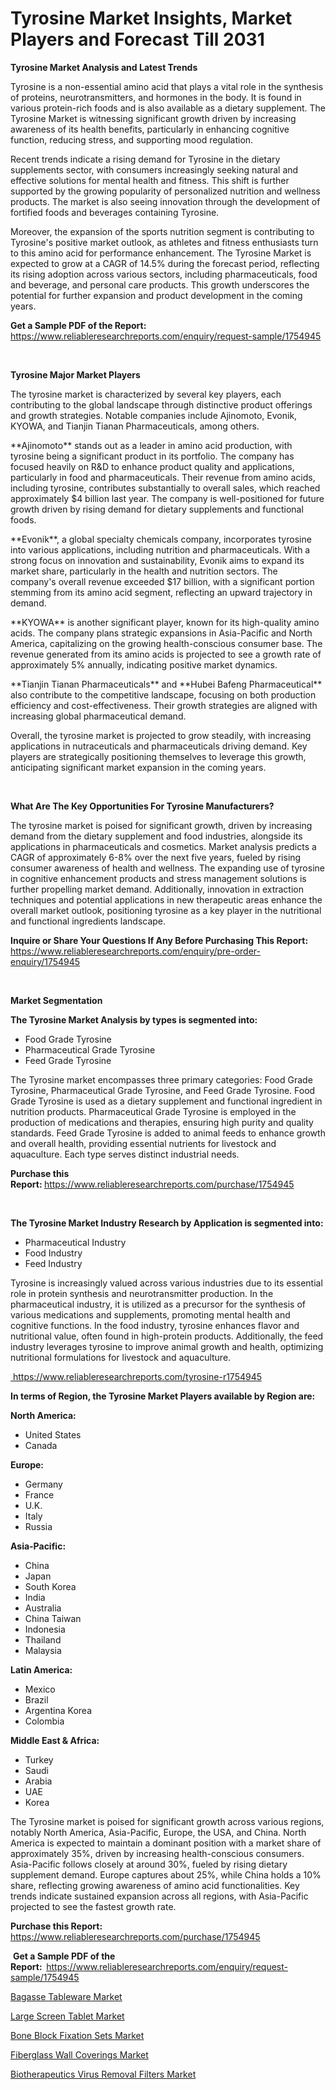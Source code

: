<p><h1>Tyrosine Market Insights, Market Players and Forecast Till 2031</h1></p><p><strong>Tyrosine Market Analysis and Latest Trends</strong></p>
<p><p>Tyrosine is a non-essential amino acid that plays a vital role in the synthesis of proteins, neurotransmitters, and hormones in the body. It is found in various protein-rich foods and is also available as a dietary supplement. The Tyrosine Market is witnessing significant growth driven by increasing awareness of its health benefits, particularly in enhancing cognitive function, reducing stress, and supporting mood regulation. </p><p>Recent trends indicate a rising demand for Tyrosine in the dietary supplements sector, with consumers increasingly seeking natural and effective solutions for mental health and fitness. This shift is further supported by the growing popularity of personalized nutrition and wellness products. The market is also seeing innovation through the development of fortified foods and beverages containing Tyrosine.</p><p>Moreover, the expansion of the sports nutrition segment is contributing to Tyrosine's positive market outlook, as athletes and fitness enthusiasts turn to this amino acid for performance enhancement. The Tyrosine Market is expected to grow at a CAGR of 14.5% during the forecast period, reflecting its rising adoption across various sectors, including pharmaceuticals, food and beverage, and personal care products. This growth underscores the potential for further expansion and product development in the coming years.</p></p>
<p><strong>Get a Sample PDF of the Report:&nbsp;</strong> <a href="https://www.reliableresearchreports.com/enquiry/request-sample/1754945?utm_campaign=10&utm_medium=2&utm_source=Github&utm_content=ia&utm_term=10112024&utm_id=tyrosine">https://www.reliableresearchreports.com/enquiry/request-sample/1754945</a></p>
<p>&nbsp;</p>
<p><strong>Tyrosine Major Market Players</strong></p>
<p><p>The tyrosine market is characterized by several key players, each contributing to the global landscape through distinctive product offerings and growth strategies. Notable companies include Ajinomoto, Evonik, KYOWA, and Tianjin Tianan Pharmaceuticals, among others.</p><p>**Ajinomoto** stands out as a leader in amino acid production, with tyrosine being a significant product in its portfolio. The company has focused heavily on R&D to enhance product quality and applications, particularly in food and pharmaceuticals. Their revenue from amino acids, including tyrosine, contributes substantially to overall sales, which reached approximately $4 billion last year. The company is well-positioned for future growth driven by rising demand for dietary supplements and functional foods.</p><p>**Evonik**, a global specialty chemicals company, incorporates tyrosine into various applications, including nutrition and pharmaceuticals. With a strong focus on innovation and sustainability, Evonik aims to expand its market share, particularly in the health and nutrition sectors. The company's overall revenue exceeded $17 billion, with a significant portion stemming from its amino acid segment, reflecting an upward trajectory in demand.</p><p>**KYOWA** is another significant player, known for its high-quality amino acids. The company plans strategic expansions in Asia-Pacific and North America, capitalizing on the growing health-conscious consumer base. The revenue generated from its amino acids is projected to see a growth rate of approximately 5% annually, indicating positive market dynamics.</p><p>**Tianjin Tianan Pharmaceuticals** and **Hubei Bafeng Pharmaceutical** also contribute to the competitive landscape, focusing on both production efficiency and cost-effectiveness. Their growth strategies are aligned with increasing global pharmaceutical demand.</p><p>Overall, the tyrosine market is projected to grow steadily, with increasing applications in nutraceuticals and pharmaceuticals driving demand. Key players are strategically positioning themselves to leverage this growth, anticipating significant market expansion in the coming years.</p></p>
<p>&nbsp;</p>
<p><strong>What Are The Key Opportunities For Tyrosine Manufacturers?</strong></p>
<p><p>The tyrosine market is poised for significant growth, driven by increasing demand from the dietary supplement and food industries, alongside its applications in pharmaceuticals and cosmetics. Market analysis predicts a CAGR of approximately 6-8% over the next five years, fueled by rising consumer awareness of health and wellness. The expanding use of tyrosine in cognitive enhancement products and stress management solutions is further propelling market demand. Additionally, innovation in extraction techniques and potential applications in new therapeutic areas enhance the overall market outlook, positioning tyrosine as a key player in the nutritional and functional ingredients landscape.</p></p>
<p><strong>Inquire or Share Your Questions If Any Before Purchasing This Report:</strong> <a href="https://www.reliableresearchreports.com/enquiry/pre-order-enquiry/1754945?utm_campaign=10&utm_medium=2&utm_source=Github&utm_content=ia&utm_term=10112024&utm_id=tyrosine">https://www.reliableresearchreports.com/enquiry/pre-order-enquiry/1754945</a></p>
<p>&nbsp;</p>
<p><strong>Market Segmentation</strong></p>
<p><strong>The Tyrosine Market Analysis by types is segmented into:</strong></p>
<p><ul><li>Food Grade Tyrosine</li><li>Pharmaceutical Grade Tyrosine</li><li>Feed Grade Tyrosine</li></ul></p>
<p><p>The Tyrosine market encompasses three primary categories: Food Grade Tyrosine, Pharmaceutical Grade Tyrosine, and Feed Grade Tyrosine. Food Grade Tyrosine is used as a dietary supplement and functional ingredient in nutrition products. Pharmaceutical Grade Tyrosine is employed in the production of medications and therapies, ensuring high purity and quality standards. Feed Grade Tyrosine is added to animal feeds to enhance growth and overall health, providing essential nutrients for livestock and aquaculture. Each type serves distinct industrial needs.</p></p>
<p><strong>Purchase this Report:&nbsp;</strong><a href="https://www.reliableresearchreports.com/purchase/1754945?utm_campaign=10&utm_medium=2&utm_source=Github&utm_content=ia&utm_term=10112024&utm_id=tyrosine">https://www.reliableresearchreports.com/purchase/1754945</a></p>
<p>&nbsp;</p>
<p><strong>The Tyrosine Market Industry Research by Application is segmented into:</strong></p>
<p><ul><li>Pharmaceutical Industry</li><li>Food Industry</li><li>Feed Industry</li></ul></p>
<p><p>Tyrosine is increasingly valued across various industries due to its essential role in protein synthesis and neurotransmitter production. In the pharmaceutical industry, it is utilized as a precursor for the synthesis of various medications and supplements, promoting mental health and cognitive functions. In the food industry, tyrosine enhances flavor and nutritional value, often found in high-protein products. Additionally, the feed industry leverages tyrosine to improve animal growth and health, optimizing nutritional formulations for livestock and aquaculture.</p></p>
<p><a href="https://www.reliableresearchreports.com/tyrosine-r1754945?utm_campaign=10&utm_medium=2&utm_source=Github&utm_content=ia&utm_term=10112024&utm_id=tyrosine">&nbsp;https://www.reliableresearchreports.com/tyrosine-r1754945</a></p>
<p><strong>In terms of Region, the Tyrosine Market Players available by Region are:</strong></p>
<p>
    <p> <strong> North America: </strong>
        <ul>
            <li>United States</li>
            <li>Canada</li>
        </ul>
        </p> 
    <p> <strong> Europe: </strong>
        <ul>
            <li>Germany</li>
            <li>France</li>
            <li>U.K.</li>
            <li>Italy</li>
            <li>Russia</li>
        </ul>
        </p> 
    <p> <strong> Asia-Pacific: </strong>
        <ul>
            <li>China</li>
            <li>Japan</li>
            <li>South Korea</li>
            <li>India</li>
            <li>Australia</li>
            <li>China Taiwan</li>
            <li>Indonesia</li>
            <li>Thailand</li>
            <li>Malaysia</li>
        </ul>
        </p> 
    <p> <strong> Latin America: </strong>
        <ul>
            <li>Mexico</li>
            <li>Brazil</li>
            <li>Argentina Korea</li>
            <li>Colombia</li>
        </ul>
        </p> 
    <p> <strong> Middle East & Africa: </strong>
        <ul>
            <li>Turkey</li>
            <li>Saudi</li>
            <li>Arabia</li>
            <li>UAE</li>
            <li>Korea</li>
        </ul>
    </p>
    </p>
<p><p>The Tyrosine market is poised for significant growth across various regions, notably North America, Asia-Pacific, Europe, the USA, and China. North America is expected to maintain a dominant position with a market share of approximately 35%, driven by increasing health-conscious consumers. Asia-Pacific follows closely at around 30%, fueled by rising dietary supplement demand. Europe captures about 25%, while China holds a 10% share, reflecting growing awareness of amino acid functionalities. Key trends indicate sustained expansion across all regions, with Asia-Pacific projected to see the fastest growth rate.</p></p>
<p><strong>Purchase this Report: </strong><a href="https://www.reliableresearchreports.com/purchase/1754945?utm_campaign=10&utm_medium=2&utm_source=Github&utm_content=ia&utm_term=10112024&utm_id=tyrosine">https://www.reliableresearchreports.com/purchase/1754945</a></p>
<p>&nbsp;<strong>Get a Sample PDF of the Report:&nbsp;&nbsp;</strong><a href="https://www.reliableresearchreports.com/enquiry/request-sample/1754945?utm_campaign=10&utm_medium=2&utm_source=Github&utm_content=ia&utm_term=10112024&utm_id=tyrosine">https://www.reliableresearchreports.com/enquiry/request-sample/1754945</a></p>
<p><strong></strong></p>
<p><p><a href="https://www.linkedin.com/pulse/bagasse-tableware-market-forecasts-trends-impact-analysis-c53te?utm_campaign=10&utm_medium=2&utm_source=Github&utm_content=ia&utm_term=10112024&utm_id=tyrosine">Bagasse Tableware Market</a></p><p><a href="https://www.linkedin.com/pulse/market-forecasting-change-global-large-screen-tablet-dynamics-iaule?utm_campaign=10&utm_medium=2&utm_source=Github&utm_content=ia&utm_term=10112024&utm_id=tyrosine">Large Screen Tablet Market</a></p><p><a href="https://issuu.com/reportprime-2/docs/bone-block-fixation-sets-market-siz_4c15f8086650ee?utm_campaign=10&utm_medium=2&utm_source=Github&utm_content=ia&utm_term=10112024&utm_id=tyrosine">Bone Block Fixation Sets Market</a></p><p><a href="https://github.com/maq4brod/Market-Research-Report-List-1/blob/main/fiberglass-wall-coverings-market.md?utm_campaign=10&utm_medium=2&utm_source=Github&utm_content=ia&utm_term=10112024&utm_id=tyrosine">Fiberglass Wall Coverings Market</a></p><p><a href="https://issuu.com/reportprime-2/docs/biotherapeutics-virus-removal-filte_95946d68819a35?utm_campaign=10&utm_medium=2&utm_source=Github&utm_content=ia&utm_term=10112024&utm_id=tyrosine">Biotherapeutics Virus Removal Filters Market</a></p></p>